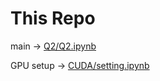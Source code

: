 # This Repo

main &rarr; [Q2/Q2.ipynb](https://github.com/asungajinli/kt-etri-q2/blob/main/Q2/Q2.ipynb)

GPU setup &rarr; [CUDA/setting.ipynb](https://github.com/asungajinli/kt-etri-q2/blob/main/CUDA/setting.ipynb)

